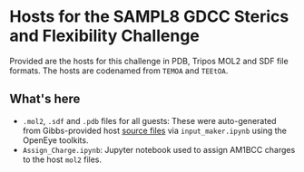 # Hosts for the SAMPL8 GDCC Sterics and Flexibility Challenge

Provided are the hosts for this challenge in PDB, Tripos MOL2 and SDF file formats. The hosts are codenamed from `TEMOA` and `TEEtOA`.

## What's here

- `.mol2`, `.sdf` and `.pdb` files for all guests: These were auto-generated from Gibbs-provided host [source files](https://github.com/samplchallenges/SAMPL8/tree/master/host_guest/GDCC/source_files/Hosts) via `input_maker.ipynb` using the OpenEye toolkits.
- `Assign_Charge.ipynb`: Jupyter notebook used to assign AM1BCC charges to the host `mol2` files. 

